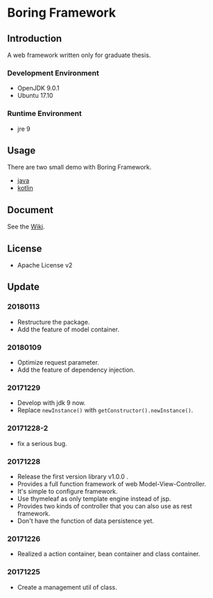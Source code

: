 # Boring Framework

## Introduction

A web framework written only for graduate thesis.

### Development Environment

* OpenJDK 9.0.1
* Ubuntu 17.10

### Runtime Environment

* jre 9

## Usage

There are two small demo with Boring Framework.
* [java](https://github.com/pengcheng789/example-boring)
* [kotlin](https://github.com/pengcheng789/example-boring4k)

## Document

See the [Wiki](https://github.com/pengcheng789/boring-framework/wiki).

## License

* Apache License v2

## Update

### 20180113

* Restructure the package.
* Add the feature of model container.

### 20180109

* Optimize request parameter.
* Add the feature of dependency injection.

### 20171229

* Develop with jdk 9 now.
* Replace `newInstance()` with `getConstructor().newInstance()`.

### 20171228-2

* fix a serious bug.

### 20171228

* Release the first version library v1.0.0 .
* Provides a full function framework of web Model-View-Controller.
* It's simple to configure framework.
* Use thymeleaf as only template engine instead of jsp.
* Provides two kinds of controller that you can also use as rest framework.
* Don't have the function of data persistence yet.

### 20171226

* Realized a action container, bean container and class container.

### 20171225

* Create a management util of class.
